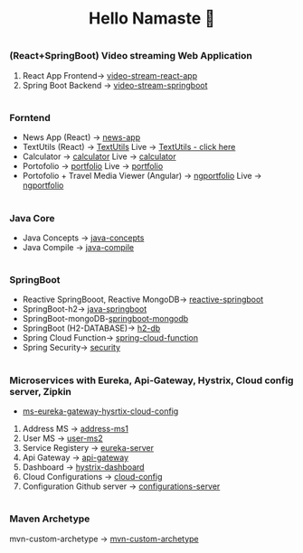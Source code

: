 # <p align="center"> Hello Namaste :pray: </p>
#
### (React+SpringBoot) Video streaming Web Application
1. React App Frontend-> [video-stream-react-app](https://github.com/tsmahur/video-stream-react-app)
2. Spring Boot Backend -> [video-stream-springboot](https://github.com/tsmahur/video-stream-springboot)
#
### Forntend
 - News App (React) -> [news-app](https://github.com/tsmahur/news-app)  
 - TextUtils (React) -> [TextUtils](https://github.com/tsmahur/TextUtils)  Live ->  [TextUtils - click here](https://tsmahur.github.io/TextUtils)
 - Calculator -> [calculator](https://github.com/tsmahur/calculator) Live -> [calculator](https://tsmahur.github.io/calculator/)
 - Portofolio -> [portfolio](https://github.com/tsmahur/portfolio)   Live -> [portfolio](https://tsmahur.github.io/portfolio/)
 - Portofolio + Travel Media Viewer (Angular) -> [ngportfolio](https://github.com/tsmahur/ngportfolio)   Live -> [ngportfolio](https://tsmahur.github.io/ngportfolio/)
#
### Java Core
- Java Concepts -> [java-concepts](https://github.com/tsmahur/java-concepts)
- Java Compile -> [java-compile](https://github.com/tsmahur/java-compile)
#
### SpringBoot
 - Reactive SpringBooot, Reactive MongoDB-> [reactive-springboot](https://github.com/tsmahur/reactive-springboot)
 - SpringBoot-h2-> [java-springboot](https://github.com/tsmahur/java-springboot)
 - SpringBoot-mongoDB-[springboot-mongodb](https://github.com/tsmahur/springboot-mongodb)
 - SpringBoot (H2-DATABASE)-> [h2-db](https://github.com/tsmahur/h2-db)
 - Spring Cloud Function-> [spring-cloud-function](https://github.com/tsmahur/spring-cloud-function)
 - Spring Security-> [security](https://github.com/tsmahur/security)
#
### Microservices with Eureka, Api-Gateway, Hystrix, Cloud config server, Zipkin
   - [ms-eureka-gateway-hysrtix-cloud-config](https://github.com/tsmahur/ms-eureka-gateway-hysrtix-cloud-config)
1. Address MS -> [address-ms1](https://github.com/tsmahur/address-ms1)
2. User MS -> [user-ms2](https://github.com/tsmahur/user-ms2)
3. Service Registery -> [eureka-server](https://github.com/tsmahur/eureka-server)
4. Api Gateway -> [api-gateway](https://github.com/tsmahur/api-gateway)
5. Dashboard -> [hystrix-dashboard](https://github.com/tsmahur/hystrix-dashboard/)
6. Cloud Configurations -> [cloud-config](https://github.com/tsmahur/cloud-config)
7. Configuration Github server -> [configurations-server](https://github.com/tsmahur/configurations-server)
#
### Maven Archetype
mvn-custom-archetype -> [mvn-custom-archetype](https://github.com/tsmahur/mvn-custom-archetype)
